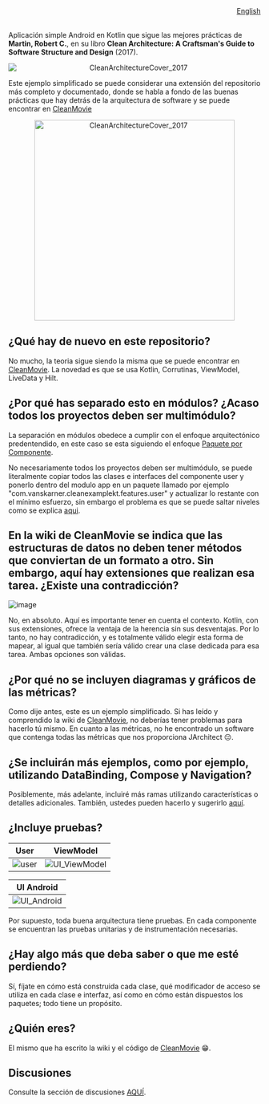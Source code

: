 <div align="right" size="1px">
<a href='https://github.com/vanskarner/CleanExampleKT/blob/master/README_EN.md'>English</a>
</div>
<br>

Aplicación simple Android en Kotlin que sigue las mejores prácticas de **Martin, Robert C.**, en su libro **Clean Architecture: A Craftsman's Guide to Software Structure and Design** (2017).

<p align="center">
  <img src="https://github.com/vanskarner/CleanExampleKT/assets/39975255/e9c17a8d-e476-4796-a43a-4a6b7ff159c9" alt="CleanArchitectureCover_2017" style="display: block; margin: auto">
</p>

Este ejemplo simplificado se puede considerar una extensión del repositorio más completo y documentado, donde se habla a fondo de las buenas prácticas que hay detrás de la 
arquitectura de software y se puede encontrar en [CleanMovie](https://github.com/vanskarner/CleanMovie/wiki)

<p align="center">
  <img src="https://github.com/vanskarner/CleanMovie/assets/39975255/7d7c53a6-7c85-4456-a725-99814d3b1eb5" alt="CleanArchitectureCover_2017" style="display: block; margin: auto; width: 400px;">
</p>

## ¿Qué hay de nuevo en este repositorio?

No mucho, la teoria sigue siendo la misma que se puede encontrar en [CleanMovie](https://github.com/vanskarner/CleanMovie/wiki). 
La novedad es que se usa Kotlin, Corrutinas, ViewModel, LiveData y Hilt.

## ¿Por qué has separado esto en módulos? ¿Acaso todos los proyectos deben ser multimódulo?

La separación en módulos obedece a cumplir con el enfoque arquitectónico predentendido, en este caso se esta siguiendo el enfoque [Paquete por Componente](https://github.com/vanskarner/CleanMovie/wiki/The-Code-Decoupling#package-by-component). 

No necesariamente todos los proyectos deben ser multimódulo, se puede literalmente copiar todos las clases e interfaces del componente user y ponerlo dentro del modulo app en un 
paquete llamado por ejemplo "com.vanskarner.cleanexamplekt.features.user" y actualizar lo restante con el mínimo esfuerzo, sin embargo el problema es que se puede saltar niveles 
como se explica [aqui](https://github.com/vanskarner/CleanMovie/wiki/Desacoplamiento-de-C%C3%B3digo#la-disciplina-no-es-suficiente).

## En la wiki de CleanMovie se indica que las estructuras de datos no deben tener métodos que conviertan de un formato a otro. Sin embargo, aquí hay extensiones que realizan esa tarea. ¿Existe una contradicción?

![image](https://github.com/vanskarner/CleanExampleKT/assets/39975255/160c79c9-2f62-46b3-90bc-b1d061c02a98)


No, en absoluto. Aquí es importante tener en cuenta el contexto. Kotlin, con sus extensiones, ofrece la ventaja de la herencia sin sus desventajas. 
Por lo tanto, no hay contradicción, y es totalmente válido elegir esta forma de mapear, al igual que también sería válido crear una clase dedicada para esa tarea. 
Ambas opciones son válidas.

## ¿Por qué no se incluyen diagramas y gráficos de las métricas?

Como dije antes, este es un ejemplo simplificado. Si has leído y comprendido la wiki de [CleanMovie](https://github.com/vanskarner/CleanMovie/wiki), no deberías tener problemas para hacerlo tú mismo. 
En cuanto a las métricas, no he encontrado un software que contenga todas las métricas que nos proporciona JArchitect 😔.

## ¿Se incluirán más ejemplos, como por ejemplo, utilizando DataBinding, Compose y Navigation?

Posiblemente, más adelante, incluiré más ramas utilizando características o detalles adicionales. También, ustedes pueden hacerlo y sugerirlo [aquí](https://github.com/vanskarner/CleanExampleKT/discussions/categories/ideas).

## ¿Incluye pruebas?

| User  | ViewModel |
| --- | --- |
|  ![user](https://github.com/vanskarner/CleanExampleKT/assets/39975255/357da6aa-19c1-4749-bf64-06807a8c92ed) | ![UI_ViewModel](https://github.com/vanskarner/CleanExampleKT/assets/39975255/9ff51fd2-d315-4d7d-8e1b-f6775455015a) |

| UI Android |
| --- |
| ![UI_Android](https://github.com/vanskarner/CleanExampleKT/assets/39975255/e4449e2d-36cd-4c3f-a3dc-d1d108b949ad) |

Por supuesto, toda buena arquitectura tiene pruebas. En cada componente se encuentran las pruebas unitarias y de instrumentación necesarias.

## ¿Hay algo más que deba saber o que me esté perdiendo?

Sí, fíjate en cómo está construida cada clase, qué modificador de acceso se utiliza en cada clase e interfaz, así como en cómo están dispuestos los paquetes; todo tiene un propósito.

## ¿Quién eres?

El mismo que ha escrito la wiki y el código de [CleanMovie](https://github.com/vanskarner/CleanMovie) 😁.

## Discusiones

Consulte la sección de discusiones [AQUÍ](https://github.com/vanskarner/CleanExampleKT/discussions).

